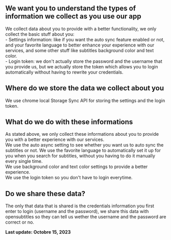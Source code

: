 ## We want you to understand the types of information we collect as you use our app
We collect data about you to provide with a better functionality, we only collect the basic stuff about you:  
    - Settings information: like if you want the auto sync feature enabled or not, and your favorite language to better enhance your experience with our services, and some other stuff like subtitles background color and text color.  
    - Login token: we don't actually store the password and the username that you provide us, but we actually store the token which allows you to login automatically without having to rewrite your credentials.

## Where do we store the data we collect about you
We use chrome local Storage Sync API for storing the settings and the login token.  

## What do we do with these informations  

As stated above, we only collect these informations about you to provide you with a better experience with our services.  
We use the auto async setting to see whether you want us to auto sync the subtitles or not.
We use the favorite language to automatically set it up for you when you search for subtitles, without you having to do it manually every single time.  
We use background color and text color settings to provide a better experience.  
We use the login token so you don't have to login everytime.  

## Do we share these data?

The only that data that is shared is the credentials information you first enter to login (username and the password), we share this data with opensubtitles so they can tell us wether the username and the password are correct or no.

**Last update: Octobre 15, 2023**